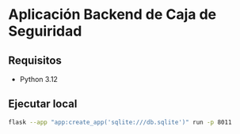 # Aplicación Backend de Caja de Seguiridad

## Requisitos
- Python 3.12

## Ejecutar local
```bash
flask --app "app:create_app('sqlite:///db.sqlite')" run -p 8011
```